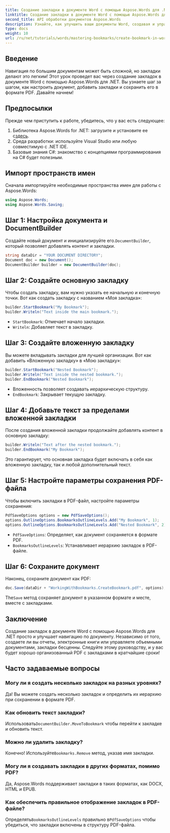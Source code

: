 ```yaml
---
title: Создание закладки в документе Word с помощью Aspose.Words для .NET
linktitle: Создание закладки в документе Word с помощью Aspose.Words для .NET
second_title: API обработки документов Aspose.Words
description: Узнайте, как улучшить ваши документы Word, создавая и управляя закладками с помощью Aspose.Words для .NET. Это пошаговое руководство.
type: docs
weight: 10
url: /ru/net/tutorials/words/mastering-bookmarks/create-bookmark-in-word-document/
---
```

## Введение

Навигация по большим документам может быть сложной, но закладки делают это легким! Этот урок проведет вас через создание закладок в документе Word с помощью Aspose.Words для .NET. Вы узнаете шаг за шагом, как настроить документ, добавить закладки и сохранить его в формате PDF. Давайте начнем!

## Предпосылки

Прежде чем приступить к работе, убедитесь, что у вас есть следующее:

1.  Библиотека Aspose.Words for .NET: загрузите и установите ее с[здесь](https://releases.aspose.com/words/net/).
2. Среда разработки: используйте Visual Studio или любую совместимую с .NET IDE.
3. Базовые знания C#: знакомство с концепциями программирования на C# будет полезным.

## Импорт пространств имен

Сначала импортируйте необходимые пространства имен для работы с Aspose.Words:

```csharp
using Aspose.Words;
using Aspose.Words.Saving;
```

## Шаг 1: Настройка документа и DocumentBuilder

 Создайте новый документ и инициализируйте его.`DocumentBuilder`, который позволяет добавлять контент и закладки.

```csharp
string dataDir = "YOUR DOCUMENT DIRECTORY";
Document doc = new Document();
DocumentBuilder builder = new DocumentBuilder(doc);
```

## Шаг 2: Создайте основную закладку

Чтобы создать закладку, вам нужно указать ее начальную и конечную точки. Вот как создать закладку с названием «Моя закладка»:

```csharp
builder.StartBookmark("My Bookmark");
builder.Writeln("Text inside the main bookmark.");
```
- `StartBookmark`: Отмечает начало закладки.
- `Writeln`: Добавляет текст в закладку.

## Шаг 3: Создайте вложенную закладку

Вы можете вкладывать закладки для лучшей организации. Вот как добавить «Вложенную закладку» в «Мою закладку»:

```csharp
builder.StartBookmark("Nested Bookmark");
builder.Writeln("Text inside the nested bookmark.");
builder.EndBookmark("Nested Bookmark");
```
- Вложенность позволяет создавать иерархическую структуру. 
- `EndBookmark`: Закрывает текущую закладку.

## Шаг 4: Добавьте текст за пределами вложенной закладки

После создания вложенной закладки продолжайте добавлять контент в основную закладку:

```csharp
builder.Writeln("Text after the nested bookmark.");
builder.EndBookmark("My Bookmark");
```
Это гарантирует, что основная закладка будет включать в себя как вложенную закладку, так и любой дополнительный текст.

## Шаг 5: Настройте параметры сохранения PDF-файла

Чтобы включить закладки в PDF-файл, настройте параметры сохранения:

```csharp
PdfSaveOptions options = new PdfSaveOptions();
options.OutlineOptions.BookmarksOutlineLevels.Add("My Bookmark", 1);
options.OutlineOptions.BookmarksOutlineLevels.Add("Nested Bookmark", 2);
```
- `PdfSaveOptions`: Определяет, как документ сохраняется в формате PDF.
- `BookmarksOutlineLevels`: Устанавливает иерархию закладок в PDF-файле.

## Шаг 6: Сохраните документ

Наконец, сохраните документ как PDF:

```csharp
doc.Save(dataDir + "WorkingWithBookmarks.CreateBookmark.pdf", options);
```
 The`Save` метод сохраняет документ в указанном формате и месте, вместе с закладками.

## Заключение

Создание закладок в документе Word с помощью Aspose.Words для .NET просто и улучшает навигацию по документу. Независимо от того, создаете ли вы отчеты, электронные книги или управляете объемными документами, закладки бесценны. Следуйте этому руководству, и у вас будет хорошо организованный PDF с закладками в кратчайшие сроки!

## Часто задаваемые вопросы

### Могу ли я создать несколько закладок на разных уровнях?
Да! Вы можете создать несколько закладок и определить их иерархию при сохранении в формате PDF.

### Как обновить текст закладки?
 Использовать`DocumentBuilder.MoveToBookmark` чтобы перейти к закладке и обновить текст.

### Можно ли удалить закладку?
 Конечно! Используйте`Bookmarks.Remove` метод, указав имя закладки.

### Могу ли я создавать закладки в других форматах, помимо PDF?
Да, Aspose.Words поддерживает закладки в таких форматах, как DOCX, HTML и EPUB.

### Как обеспечить правильное отображение закладок в PDF-файле?
 Определять`BookmarksOutlineLevels` правильно в`PdfSaveOptions` чтобы убедиться, что закладки включены в структуру PDF-файла.